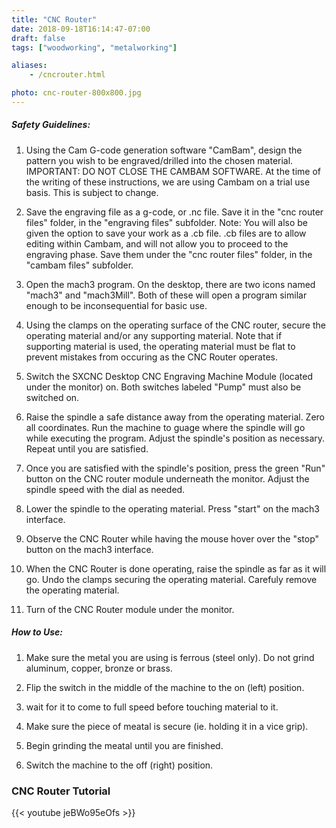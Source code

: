```yaml
---
title: "CNC Router"
date: 2018-09-18T16:14:47-07:00
draft: false
tags: ["woodworking", "metalworking"]

aliases:
    - /cncrouter.html

photo: cnc-router-800x800.jpg
---
```


##### Safety Guidelines:
1. Using the Cam G-code generation software "CamBam", design the pattern you wish to be engraved/drilled into the chosen material.
IMPORTANT: DO NOT CLOSE THE CAMBAM SOFTWARE. At the time of the writing of these instructions, we are using Cambam on a trial use basis. This is subject to change.

2. Save the engraving file as a g-code, or .nc file. Save it in the "cnc router files" folder, in the "engraving files" subfolder.
Note: You will also be given the option to save your work as a .cb file. .cb files are to allow editing within Cambam, and will not allow you to proceed to the engraving phase. Save them under the "cnc router files" folder, in the "cambam files" subfolder.

3. Open the mach3 program. On the desktop, there are two icons named "mach3" and "mach3Mill". Both of these will open a program similar enough to be inconsequential for basic use. 

4. Using the clamps on the operating surface of the CNC router, secure the operating material and/or any supporting material.
Note that if supporting material is used, the operating material must be flat to prevent mistakes from occuring as the CNC Router operates.

5. Switch the SXCNC Desktop CNC Engraving Machine Module (located under the monitor) on. Both switches labeled "Pump" must also be switched on. 

6. Raise the spindle a safe distance away from the operating material. Zero all coordinates. Run the machine to guage where the spindle will go while executing the program. Adjust the spindle's position as necessary. Repeat until you are satisfied. 

7. Once you are satisfied with the spindle's position, press the green "Run" button on the CNC router module underneath the monitor. Adjust the spindle speed with the dial as needed. 

8. Lower the spindle to the operating material. Press "start" on the mach3 interface. 

9. Observe the CNC Router while having the mouse hover over the "stop" button on the mach3 interface. 

10. When the CNC Router is done operating, raise the spindle as far as it will go. Undo the clamps securing the operating material. Carefuly remove the operating material. 

11. Turn of the CNC Router module under the monitor.


##### How to Use:
1. Make sure the metal you are using is ferrous (steel only). Do not grind aluminum, copper, bronze or brass.

2. Flip the switch in the middle of the machine to the on (left) position.

3. wait for it to come to full speed before touching material to it.

4. Make sure the piece of meatal is secure (ie. holding it in a vice grip).

5. Begin grinding the meatal until you are finished.

6. Switch the machine to the off (right) position.

### CNC Router Tutorial
{{< youtube jeBWo95eOfs >}}